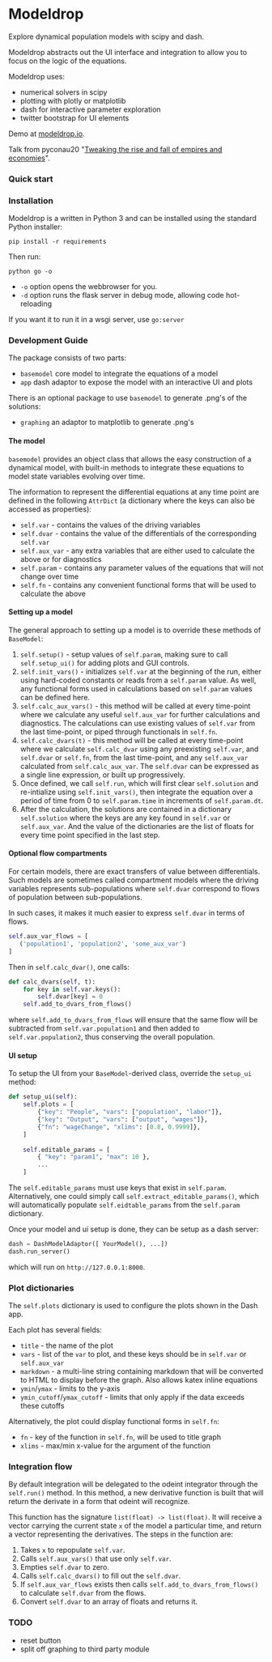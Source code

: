 
# Modeldrop

Explore dynamical population models with scipy and dash.

Modeldrop abstracts out the UI interface and integration to allow
you to focus on the logic of the equations. 

Modeldrop uses:

- numerical solvers in scipy
- plotting with plotly or matplotlib
- dash for interactive parameter exploration
- twitter bootstrap for UI elements

Demo at [modeldrop.io](http://modeldrop.io).

Talk from pyconau20 "[Tweaking the rise and fall of empires and economies][1]".

[1]: https://www.youtube.com/watch?v=2-it3crJYu0&ab_channel=PyConAU 

### Quick start

### Installation

Modeldrop is a written in Python 3 and can be installed using the
standard Python installer:

    pip install -r requirements
    
Then run:

    python go -o
      
- `-o` option opens the webbrowser for you.
- `-d` option runs the flask server in debug mode, allowing code hot-reloading

If you want it to run it in a wsgi server, use `go:server`

### Development Guide

The package consists of two parts:

* `basemodel` core model to integrate the equations of a model
* `app` dash adaptor to expose the model with an interactive UI and plots

There is an optional package to use `basemodel` to generate .png's of the solutions:

* `graphing` an adaptor to matplotlib to generate .png's

#### The model

`basemodel` provides an object class that allows the easy construction
of a dynamical model, with built-in methods to integrate these equations
 to model state variables evolving over time. 

The information to represent the differential equations at any time point are defined in 
the following `AttrDict` (a dictionary where the keys can also be accessed as properties):
    
* `self.var` - contains the values of the driving variables
* `self.dvar` - contains the value of the differentials of the corresponding `self.var`
* `self.aux_var` - any extra variables that are either used to calculate the above or for diagnostics
* `self.param` - contains any parameter values of the equations that will not change over time
* `self.fn` - contains any convenient functional forms that will be used to calculate the above

#### Setting up a model

The general approach to setting up a model is to override these methods of `BaseModel`:

1. `self.setup()` - setup values of `self.param`, making sure to call `self.setup_ui()` for
   adding plots and GUI controls.
2. `self.init_vars()` - initializes `self.var` at the beginning of the run, either using
   hard-coded constants or reads from a `self.param` value. As well, any functional
   forms used in calculations based on `self.param` values can be defined here.
3. `self.calc_aux_vars()` -  this method will be called at every time-point where
   we calculate any useful `self.aux_var` for further calculations and 
   diagnostics. The calculations can use existing values of `self.var` 
   from the last time-point, or piped through functionals in `self.fn`.
4. `self.calc_dvars(t)` - this method will be called at every time-point where
   we calculate `self.calc_dvar` using any
   preexisting `self.var`, and `self.dvar` or `self.fn`, from the
   last time-point, and any `self.aux_var` calculated from `self.calc_aux_var`. 
   The `self.dvar` can be expressed as a single line expression,
   or built up progressively.
5. Once defined, we call `self.run`, which will first clear `self.solution` 
   and re-intialize using `self.init_vars()`,
    then integrate the equation over a period
   of time from 0 to `self.param.time` in increments of `self.param.dt`. 
6. After the calculation, the solutions are contained in a dictionary `self.solution`
   where the keys are any key found in `self.var` or `self.aux_var`. And the value
   of the dictionaries are the list of floats for every time point specified in the 
   last step.

#### Optional flow compartments

For certain models, there are exact transfers of value between differentials. 
Such models are sometimes called compartment models where the driving variables
represents sub-populations where `self.dvar` correspond to flows of population
between sub-populations.

In such cases, it makes it much easier to express `self.dvar` in terms of flows.

```python
self.aux_var_flows = [
   ('population1', 'population2', 'some_aux_var')
]
```
Then in `self.calc_dvar()`, one calls:

```python
def calc_dvars(self, t):
    for key in self.var.keys():
        self.dvar[key] = 0
    self.add_to_dvars_from_flows()
```

where `self.add_to_dvars_from_flows` will ensure that the same
flow will be subtracted from `self.var.population1` and then added
to `self.var.population2`, thus conserving the overall population.

#### UI setup

To setup the UI from your `BaseModel`-derived class, override the `setup_ui` method:

```python
def setup_ui(self):
    self.plots = [
        {"key": "People", "vars": ["population", "labor"]},
        {"key": "Output", "vars": ["output", "wages"]},
        {"fn": "wageChange", "xlims": [0.8, 0.9999]},
    ]
    
    self.editable_params = [
        { "key": "param1", "max": 10 },
        ... 
    ]
```

The `self.editable_params` must use keys that exist in `self.param`. Alternatively,
one could simply call `self.extract_editable_params()`, which will automatically
populate `self.eidtable_params` from the `self.param` dictionary.

Once your model and ui setup is done, they can be setup as a dash server:

```python
dash = DashModelAdaptor([ YourModel(), ...])
dash.run_server()
```

which will run on `http://127.0.0.1:8000`.

### Plot dictionaries

The `self.plots` dictionary is used to configure the plots shown in the Dash app.

Each plot has several fields:

   - `title` - the name of the plot
   - `vars` - list of the `var` to plot, and these keys should be in `self.var` or `self.aux_var`
   - `markdown` - a multi-line string containing markdown that will be converted to HTML
      to display before the graph. Also allows katex inline equations
   - `ymin`/`ymax` - limits to the y-axis
   - `ymin_cutoff`/`ymax_cutoff` - limits that only apply if the data exceeds these cutoffs

Alternatively, the plot could display functional forms in `self.fn`:

   - `fn` - key of the function in `self.fn`, will be used to title graph
   - `xlims` - max/min x-value for the argument of the function

### Integration flow

By default integration will be delegated to the odeint
integrator through the `self.run()` method. In this method, 
a new derivative function is built that will return
the derivate in a form that odeint will recognize.

This function has the signature `list(float) -> list(float)`. It
will receive a vector carrying the current state `x` of
the model a particular time, and return a vector representing the derivatives.
The steps in the function are:

1. Takes `x` to repopulate `self.var`.
2. Calls `self.aux_vars()` that use only `self.var`.
3. Empties `self.dvar` to zero.
4. Calls `self.calc_dvars()` to fill out the `self.dvar`.
5. If `self.aux_var_flows` exists  then calls `self.add_to_dvars_from_flows()`
  to calculate `self.dvar` from the flows.
6. Convert `self.dvar` to an array of floats and returns it.

### TODO

* reset button
* split off graphing to third party module